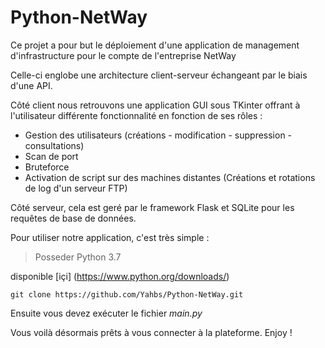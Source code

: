 # Python-NetWay

Ce projet a pour but le déploiement d'une application de management d'infrastructure pour le compte de l'entreprise NetWay

Celle-ci englobe une architecture client-serveur échangeant par le biais d'une API.

Côté client nous retrouvons une application GUI sous TKinter offrant à l'utilisateur différente fonctionnalité en fonction de ses rôles :
- Gestion des utilisateurs (créations - modification - suppression - consultations)
- Scan de port
- Bruteforce
- Activation de script sur des machines distantes (Créations et rotations de log d'un serveur FTP)

Côté serveur, cela est geré par le framework Flask et SQLite pour les requêtes de base de données.



Pour utiliser notre application, c'est très simple : 

>Posseder Python 3.7 

disponible [içi] (https://www.python.org/downloads/)

`git clone https://github.com/Yahbs/Python-NetWay.git`

Ensuite vous devez exécuter le fichier _main.py_

Vous voilà désormais prêts à vous connecter à la plateforme. Enjoy !